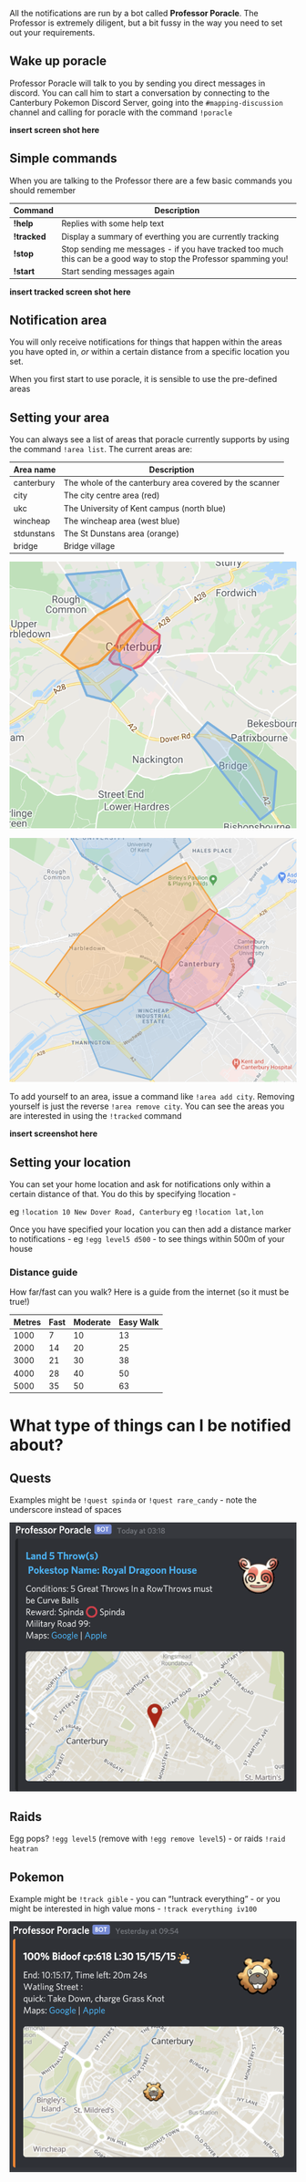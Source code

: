 All the notifications are run by a bot called **Professor Poracle**.  The Professor is extremely diligent, but a bit fussy in the way you need to set out your requirements.

## Wake up poracle
Professor Poracle will talk to you by sending you direct messages in discord.  You can call him to start a conversation by connecting to the Canterbury Pokemon Discord Server, going into the `#mapping-discussion` channel and calling for poracle with the command `!poracle`

**insert screen shot here**

## Simple commands

When you are talking to the Professor there are a few basic commands you should remember

Command | Description
--- | ---
**!help** | Replies with some help text
**!tracked** | Display a summary of everthing you are currently tracking
**!stop** | Stop sending me messages - if you have tracked too much this can be a good way to stop the Professor spamming you!
**!start** | Start sending messages again

**insert tracked screen shot here**

## Notification area

You will only receive notifications for things that happen within the areas you have opted in, _or_ within a certain distance from a specific location you set.


When you first start to use poracle, it is sensible to use the pre-defined areas

## Setting your area

You can always see a list of areas that poracle currently supports by using the command `!area list`. The current areas are:

Area name | Description
--- | ---
canterbury | The whole of the canterbury area covered by the scanner
city | The city centre area (red)
ukc | The University of Kent campus (north blue)
wincheap | The wincheap area (west blue)
stdunstans | The St Dunstans area (orange)
bridge | Bridge village

![Wide](img/fence-wide.png)

![Wide](img/fence-city.png)


To add yourself to an area, issue a command like `!area add city`.  Removing yourself is just the reverse `!area remove city`.  You can see the areas you are interested in using the `!tracked` command

**insert screenshot here**

## Setting your location

You can set your home location and ask for notifications only within a certain distance of that. You do this by specifying !location -

eg `!location 10 New Dover Road, Canterbury` 
eg `!location lat,lon`

Once you have specified your location you can then add a distance marker to notifications - eg `!egg level5 d500` - to see things within 500m of your house

### Distance guide

How far/fast can you walk? Here is a guide from the internet (so it must be true!)

Metres | Fast | Moderate | Easy Walk 
---|---|---|---
 1000   |   7   |    10    |     13 
 2000   |   14  |    20    |     25 
 3000   |   21  |    30    |     38 
 4000   |   28  |    40    |     50 
 5000   |   35  |    50    |     63

# What type of things can I be notified about?

## Quests
Examples might be  `!quest spinda` or `!quest rare_candy` - note the underscore instead of spaces

![Quest](img/discord-quest.png)

## Raids
Egg pops? `!egg level5` (remove with `!egg remove level5`) - or raids `!raid heatran`

## Pokemon

Example might be `!track gible` - you can “!untrack everything” - or you might be interested in high value mons - `!track everything iv100`

![Pokemon](img/discord-pokemon.png)


